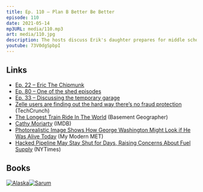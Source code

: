 ```yaml
---
title: Ep. 110 – Plan B Better Be Better
episode: 110
date: 2021-05-14
mp3URL: media/110.mp3
art: media/110.jpg
description: The hosts discuss Erik's daughter prepares for middle school, Dennis bought some lumber to build a fence, someone tried to scam Dennis over Zelle while selling his convertible, Erik got scammed on Amazon, the longest train ride in the world from Portugal to Vietnam, Mare of Easttown, and the epic novels, Alaska and Sarum.
youtube: 73V0dgSpbpI
---
```


## Links

- [Ep. 22 – Eric The Chipmunk](https://happyhour.fm/022)
- [Ep. 80 – One of the shed episodes](https://happyhour.fm/080)
- [Ep. 33 – Discussing the temporary garage](https://happyhour.fm/033)
- [Zelle users are finding out the hard way there’s no fraud protection](https://techcrunch.com/2018/02/16/zelle-users-are-finding-out-the-hard-way-theres-no-fraud-protection/) (TechCrunch)
- [The Longest Train Ride In The World](https://basementgeographer.com/the-longest-train-ride-in-the-world/) (Basement Geographer)
- [Cathy Moriarty](https://www.imdb.com/name/nm0001550/) (IMDB)
- [Photorealistic Image Shows How George Washington Might Look if He Was Alive Today](https://mymodernmet.com/modern-george-washington-george-aquilla-hardy/) (My Modern MET)
- [Hacked Pipeline May Stay Shut for Days, Raising Concerns About Fuel Supply](https://www.nytimes.com/2021/05/09/business/energy-environment/colonial-pipeline-shutdown-gasoline.html) (NYTimes)

## Books

[![Alaska](https://ws-na.amazon-adsystem.com/widgets/q?_encoding=UTF8&ASIN=B007XW7BPA&Format=_SL250_&ID=AsinImage&MarketPlace=US&ServiceVersion=20070822&WS=1&tag=eriksblog07-20&language=en_US)](https://www.amazon.com/Alaska-James-Michener/dp/B007XW7BPA?_encoding=UTF8&qid=1620937090&sr=8-1&linkCode=li3&tag=eriksblog07-20&linkId=ed1e0bd506c9a2e41bea2a9d75608213&language=en_US&ref_=as_li_ss_il)[![Sarum](https://ws-na.amazon-adsystem.com/widgets/q?_encoding=UTF8&ASIN=051756338X&Format=_SL250_&ID=AsinImage&MarketPlace=US&ServiceVersion=20070822&WS=1&tag=eriksblog07-20&language=en_US)](https://www.amazon.com/SARUM-NOVEL-ENGLAND-Edward-Rutherfurd/dp/051756338X?_encoding=UTF8&qid=1620937260&sr=8-1&linkCode=li3&tag=eriksblog07-20&linkId=f524805d77ac73c99b9663c7cf1b44a3&language=en_US&ref_=as_li_ss_il)
